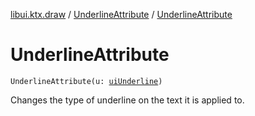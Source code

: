 [libui.ktx.draw](../README.md) / [UnderlineAttribute](README.md) / [UnderlineAttribute](-underline-attribute.md)

# UnderlineAttribute

`UnderlineAttribute(u: `[`uiUnderline`](../../libui/ui-underline.md)`)`

Changes the type of underline on the text it is applied to.
